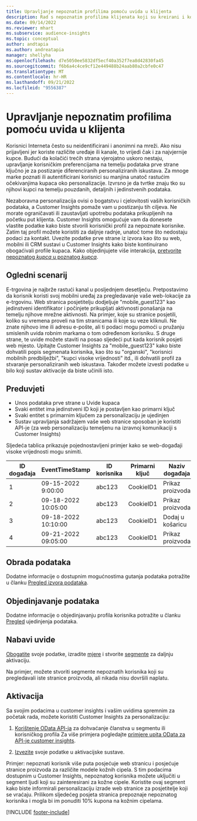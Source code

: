 ```yaml
---
title: Upravljanje nepoznatim profilima pomoću uvida u klijenta
description: Rad s nepoznatim profilima klijenata koji su kreirani i kojima se upravlja u sustavu Dynamics 365 Customer Insights.
ms.date: 09/14/2022
ms.reviewer: mhart
ms.subservice: audience-insights
ms.topic: conceptual
author: andtapia
ms.author: andreatapia
manager: shellyha
ms.openlocfilehash: d7e5050ee5832df5ecf40a352f7ea8d42830fa45
ms.sourcegitcommit: f6b6a4c4ce9cf12e449488b24aab80a2cbfe0c47
ms.translationtype: MT
ms.contentlocale: hr-HR
ms.lasthandoff: 09/21/2022
ms.locfileid: "9556387"
---
```

# <a name="manage-unknown-profiles-with-customer-insights"></a>Upravljanje nepoznatim profilima pomoću uvida u klijenta

Korisnici Interneta često su neidentificirani i anonimni na mreži. Ako nisu prijavljeni jer koriste različite uređaje ili kanale, to vrijedi čak i za najvjernije kupce. Budući da kolačići trećih strana vjerojatno uskoro nestaju, upravljanje korisničkim preferencijama na temelju podataka prve strane ključno je za postizanje diferenciranih personaliziranih iskustava. Za mnoge marke poznati ili autentificirani korisnici su manjina unatoč rastućim očekivanjima kupaca oko personalizacije. Izvrsno je da tvrtke znaju tko su njihovi kupci na temelju pouzdanih, detaljnih i jedinstvenih podataka.

Nezaboravna personalizacija ovisi o bogatstvu i cjelovitosti vaših korisničkih podataka, a Customer Insights pomaže vam u postizanju tih ciljeva. Ne morate ograničavati ili zaustavljati upotrebu podataka prikupljenih na početku put klijenta. Customer Insights omogućuje vam da donesete vlastite podatke kako biste stvorili korisnički profil za nepoznate korisnike. Zatim taj profil možete koristiti za daljnje radnje, unatoč tome što nedostaju podaci za kontakt. Uvezite podatke prve strane iz izvora kao što su web, mobilni ili CRM sustavi u Customer Insights kako biste kontinuirano obogaćivali profile kupaca. Kako objedinjujete više interakcija, [pretvorite nepoznatog *kupca* u poznatog *kupca*](unknown-to-known.md).

## <a name="sample-scenario"></a>Ogledni scenarij

E-trgovina je najbrže rastući kanal u posljednjem desetljeću. Pretpostavimo da korisnik koristi svoj mobilni uređaj za pregledavanje vaše web-lokacije za e-trgovinu. Web stranica posjetitelju dodjeljuje "mobile_guest123" kao jedinstveni identifikator i počinjete prikupljati aktivnosti ponašanja na temelju njihove mrežne aktivnosti. Na primjer, koje su stranice posjetili, koliko su vremena proveli na tim stranicama ili koje su veze kliknuli. Ne znate njihovo ime ili adresu e-pošte, ali ti podaci mogu pomoći u pružanju smislenih uvida robnim markama o tom određenom korisniku. S druge strane, te uvide možete staviti na posao sljedeći put kada korisnik posjeti web mjesto. Upitajte Customer Insights za "mobile_guest123" kako biste dohvatili popis segmenata korisnika, kao što su "organski", "korisnici mobilnih predbilježbi", "kupci visoke vrijednosti" itd., ili dohvatili profil za stvaranje personaliziranih web iskustava. Također možete izvesti podatke u bilo koji sustav aktivacije da biste učinili isto.

## <a name="prerequisites"></a>Preduvjeti

- Unos podataka prve strane u Uvide kupaca
- Svaki entitet ima jedinstveni ID koji je postavljen kao primarni ključ
- Svaki entitet s primarnim ključem za personalizaciju je ujedinjen
- Sustav upravljanja sadržajem vaše web stranice sposoban je koristiti API-je (za web personalizaciju temeljenu na izravnoj komunikaciji s Customer Insights)

Sljedeća tablica prikazuje pojednostavljeni primjer kako se web-događaji visoke vrijednosti mogu snimiti.

|ID događaja|EventTimeStamp|ID korisnika|Primarni ključ|Naziv događaja|
|--|--|--|--|--|
|1|09-15-2022 9:00:00|abc123|CookieID1|Prikaz proizvoda|
|2|09-18-2022 10:05:00|abc123|CookieID1|Prikaz proizvoda|
|3|09-18-2022 10:10:00|abc123|CookieID1|Dodaj u košaricu|
|4|09-21-2022 09:05:00|abc123|CookieID1|Prikaz proizvoda|

## <a name="data-ingestion"></a>Obrada podataka

Dodatne informacije o dostupnim mogućnostima gutanja podataka potražite u članku [Pregled izvora podataka](data-sources.md).

## <a name="data-unification"></a>Objedinjavanje podataka

Dodatne informacije o objedinjavanju profila korisnika potražite u članku [Pregled](data-unification.md) ujedinjenja podataka.

## <a name="get-insights"></a>Nabavi uvide

[Obogatite](enrichment-hub.md) svoje podatke, izradite [mjere](measures.md) i stvorite [segmente](segments.md) za daljnju aktivaciju.

Na primjer, možete stvoriti segmente nepoznatih korisnika koji su pregledavali iste stranice proizvoda, ali nikada nisu dovršili naplatu.

## <a name="activation"></a>Aktivacija

Sa svojim podacima u customer insights i vašim uvidima spremnim za početak rada, možete koristiti Customer Insights za personalizaciju:

1. [Korištenje OData API-ja](apis.md) za dohvaćanje članstva u segmentu ili korisničkog profila Za više primjera pogledajte [primjere upita OData za API-je customer insights](odata-examples.md).

1. [Izvezite](export-destinations.md) svoje podatke u aktivacijske sustave.

Primjer: nepoznati korisnik više puta posjećuje web stranicu i posjećuje stranice proizvoda za različite modele kožnih cipela. S tim podacima dostupnim u Customer Insights, nepoznatog korisnika možete uključiti u segment ljudi koji su zainteresirani za kožne cipele. Koristite ovaj segment kako biste informirali personalizaciju izrade web stranice za posjetitelje koji se vraćaju. Prilikom sljedećeg posjeta stranica prepoznaje nepoznatog korisnika i mogla bi im ponuditi 10% kupona na kožnim cipelama.

[!INCLUDE [footer-include](includes/footer-banner.md)]
